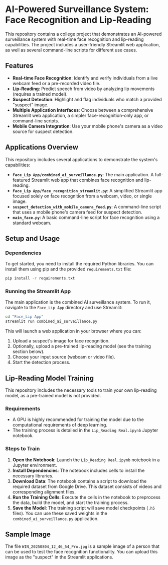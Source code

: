 # AI-Powered Surveillance System: Face Recognition and Lip-Reading

This repository contains a college project that demonstrates an AI-powered surveillance system with real-time face recognition and lip-reading capabilities. The project includes a user-friendly Streamlit web application, as well as several command-line scripts for different use cases.

## Features

- **Real-time Face Recognition**: Identify and verify individuals from a live webcam feed or a pre-recorded video file.
- **Lip-Reading**: Predict speech from video by analyzing lip movements (requires a trained model).
- **Suspect Detection**: Highlight and flag individuals who match a provided "suspect" image.
- **Multiple Application Interfaces**: Choose between a comprehensive Streamlit web application, a simpler face-recognition-only app, or command-line scripts.
- **Mobile Camera Integration**: Use your mobile phone's camera as a video source for suspect detection.

## Applications Overview

This repository includes several applications to demonstrate the system's capabilities:

- **`Face_Lip App/combined_ai_surveillance.py`**: The main application. A full-featured Streamlit web app that combines face recognition and lip-reading.
- **`Face_Lip App/face_recognition_streamlit.py`**: A simplified Streamlit app focused solely on face recognition from a webcam, video, or single image.
- **`suspect_detection_with_mobile_camera_feed.py`**: A command-line script that uses a mobile phone's camera feed for suspect detection.
- **`main_face.py`**: A basic command-line script for face recognition using a standard webcam.

## Setup and Usage

### Dependencies

To get started, you need to install the required Python libraries. You can install them using pip and the provided `requirements.txt` file:

```bash
pip install -r requirements.txt
```

### Running the Streamlit App

The main application is the combined AI surveillance system. To run it, navigate to the `Face_Lip App` directory and use Streamlit:

```bash
cd "Face_Lip App"
streamlit run combined_ai_surveillance.py
```

This will launch a web application in your browser where you can:
1.  Upload a suspect's image for face recognition.
2.  Optionally, upload a pre-trained lip-reading model (see the training section below).
3.  Choose your input source (webcam or video file).
4.  Start the detection process.

## Lip-Reading Model Training

This repository includes the necessary tools to train your own lip-reading model, as a pre-trained model is not provided.

### Requirements

- A GPU is highly recommended for training the model due to the computational requirements of deep learning.
- The training process is detailed in the `Lip_Reading Real.ipynb` Jupyter notebook.

### Steps to Train

1.  **Open the Notebook**: Launch the `Lip_Reading Real.ipynb` notebook in a Jupyter environment.
2.  **Install Dependencies**: The notebook includes cells to install the necessary libraries.
3.  **Download Data**: The notebook contains a script to download the required dataset from Google Drive. This dataset consists of videos and corresponding alignment files.
4.  **Run the Training Cells**: Execute the cells in the notebook to preprocess the data, build the model, and start the training process.
5.  **Save the Model**: The training script will save model checkpoints (`.h5` files). You can use these saved weights in the `combined_ai_surveillance.py` application.

## Sample Image

The file `WIN_20250804_12_46_54_Pro.jpg` is a sample image of a person that can be used to test the face recognition functionality. You can upload this image as the "suspect" in the Streamlit applications.
